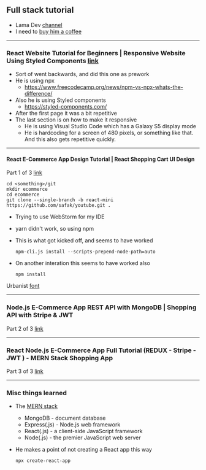 ## Full stack tutorial

* Lama Dev [channel](https://www.youtube.com/channel/UCOxWrX5MIdXIeRNaXC3sqIg)
* I need to [buy him a coffee](https://www.buymeacoffee.com/lamadev)
----
### React Website Tutorial for Beginners | Responsive Website Using Styled Components [link](https://www.youtube.com/watch?v=9_s_Essow6s)
* Sort of went backwards, and did this one as prework
* He is using npx 
  * https://www.freecodecamp.org/news/npm-vs-npx-whats-the-difference/
* Also he is using Styled components 
  * https://styled-components.com/
* After the first page it was a bit repetitive
* The last section is on how to make it responsive
  * He is using Visual Studio Code which has a Galaxy S5 display mode
  * He is hardcoding for a screen of 480 pixels, or something like that.  And this also gets repetitive quickly.
----

#### React E-Commerce App Design Tutorial | React Shopping Cart UI Design
Part 1 of 3 [link](https://youtu.be/c1xTDSIXit8)

```
cd <something>/git
mkdir ecommerce
cd ecommerce
git clone --single-branch -b react-mini https://github.com/safak/youtube.git .
```
* Trying to use WebStorm for my IDE
* yarn didn't work, so using npm
* This is what got kicked off, and seems to have worked

  ```npm-cli.js install --scripts-prepend-node-path=auto```

* On another interation this seems to have worked also
  
  ```npm install```

Urbanist [font](https://fonts.google.com/specimen/Urbanist)

----
 ### Node.js E-Commerce App REST API with MongoDB | Shopping API with Stripe & JWT 
Part 2 of 3 [link](https://www.youtube.com/watch?v=rMiRZ1iRC0A)

----
### React Node.js E-Commerce App Full Tutorial (REDUX - Stripe - JWT ) - MERN Stack Shopping App
Part 3 of 3 [link](https://www.youtube.com/watch?v=y66RgYMAgSo&list=PLj-4DlPRT48mxPG8TAXOH4qqQ1ijuERO4&index=3)

----
### Misc things learned

* The [MERN stack](https://www.mongodb.com/mern-stack)
  * MongoDB - document database 
  * Express(.js) - Node.js web framework 
  * React(.js) - a client-side JavaScript framework 
  * Node(.js) - the premier JavaScript web server

* He makes a point of not creating a React app this way

  ```npx create-react-app```




